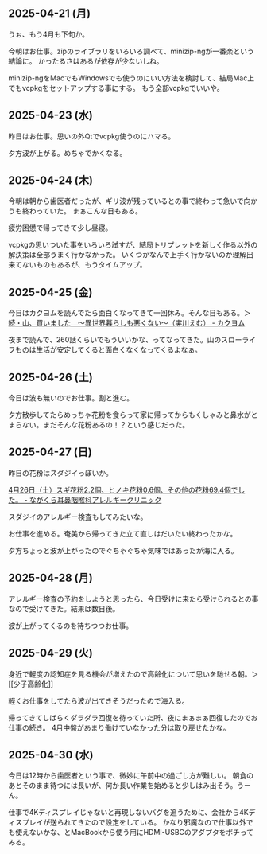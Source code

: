 ## 2025-04-21 (月)

うぉ、もう4月も下旬か。

今朝はお仕事。zipのライブラリをいろいろ調べて、minizip-ngが一番楽という結論に。
かったるさはあるが依存が少ないしね。

minizip-ngをMacでもWindowsでも使うのにいい方法を検討して、結局Mac上でもvcpkgをセットアップする事にする。
もう全部vcpkgでいいや。

## 2025-04-23 (水)

昨日はお仕事。思いの外Qtでvcpkg使うのにハマる。

夕方波が上がる。めちゃでかくなる。

## 2025-04-24 (木)

今朝は朝から歯医者だったが、ギリ波が残っているとの事で終わって急いで向かうも終わっていた。
まぁこんな日もある。

疲労困憊で帰ってきて少し昼寝。

vcpkgの思いついた事をいろいろ試すが、結局トリプレットを新しく作る以外の解決策は全部うまく行かなかった。
いくつかなんで上手く行かないのか理解出来てないものもあるが、もうタイムアップ。

## 2025-04-25 (金)

今日はカクヨムを読んでたら面白くなってきて一回休み。そんな日もある。＞[続・山、買いました　～異世界暮らしも悪くない～（実川えむ） - カクヨム](https://kakuyomu.jp/works/16816927861933607881)

夜まで読んで、260話くらいでもういいかな、ってなってきた。山のスローライフものは生活が安定してくると面白くなくなってくるよなぁ。

## 2025-04-26 (土)

今日は波も無いのでお仕事。割と進む。

夕方散歩してたらめっちゃ花粉を食らって家に帰ってからもくしゃみと鼻水がとまらない。まだそんな花粉あるの！？という感じだった。

## 2025-04-27 (日)

昨日の花粉はスダジイっぽいか。

[4月26日（土）スギ花粉2.2個、ヒノキ花粉0.6個、その他の花粉69.4個でした。 - ながくら耳鼻咽喉科アレルギークリニック](https://nagakura-ac.com/blog/4%e6%9c%8826%e6%97%a5%ef%bc%88%e5%9c%9f%ef%bc%89%e3%82%b9%e3%82%ae%e8%8a%b1%e7%b2%892-2%e5%80%8b%e3%80%81%e3%83%92%e3%83%8e%e3%82%ad%e8%8a%b1%e7%b2%890-6%e5%80%8b%e3%80%81%e3%81%9d%e3%81%ae%e4%bb%96)

スダジイのアレルギー検査もしてみたいな。

お仕事を進める。奄美から帰ってきた立て直しはだいたい終わったかな。

夕方ちょっと波が上がったのでぐちゃぐちゃ気味ではあったが海に入る。

## 2025-04-28 (月)

アレルギー検査の予約をしようと思ったら、今日受けに来たら受けられるとの事なので受けてきた。結果は数日後。

波が上がってくるのを待ちつつお仕事。

## 2025-04-29 (火)

身近で軽度の認知症を見る機会が増えたので高齢化について思いを馳せる朝。＞[[少子高齢化]]

軽くお仕事をしてたら波が出てきそうだったので海入る。

帰ってきてしばらくダラダラ回復を待っていた所、夜にまぁまぁ回復したのでお仕事の続き。
4月中盤があまり働けていなかった分は取り戻せたかな。

## 2025-04-30 (水)

今日は12時から歯医者という事で、微妙に午前中の過ごし方が難しい。
朝食のあとそのまま待つには長いが、何か長い作業を始めると少しはみ出そう。うーん。

仕事で4Kディスプレイじゃないと再現しないバグを追うために、会社から4Kディスプレイが送られてきたので設定をしている。
かなり邪魔なので仕事以外でも使えないかな、とMacBookから使う用にHDMI-USBCのアダプタをポチってみる。